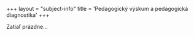 +++
layout = "subject-info"
title = 'Pedagogický výskum a pedagogická diagnostika'
+++

Zatiaľ prázdne...
